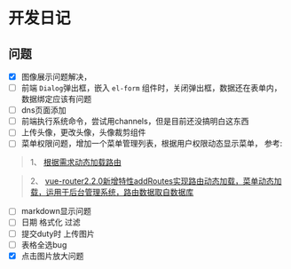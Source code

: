 # 开发日记

## 问题
- [x] 图像展示问题解决，
- [ ] 前端 `Dialog`弹出框，嵌入 `el-form` 组件时，关闭弹出框，数据还在表单内，数据绑定应该有问题
- [ ] dns页面添加
- [ ] 前端执行系统命令，尝试用channels，但是目前还没搞明白这东西
- [ ] 上传头像，更改头像，头像裁剪组件
- [ ] 菜单权限问题，增加一个菜单管理列表，根据用户权限动态显示菜单， 参考:
> 1、 [根据需求动态加载路由](https://blog.yqiu.net/2017/07/06/vue-dynamic-load-router/)

> 2、 [vue-router2.2.0新增特性addRoutes实现路由动态加载，菜单动态加载，运用于后台管理系统，路由数据取自数据库](http://blog.csdn.net/s8460049/article/details/61190709)

- [ ] markdown显示问题
- [ ] 日期 格式化 过滤
- [ ] 提交duty时 上传图片
- [ ] 表格全选bug
- [x] 点击图片放大问题
